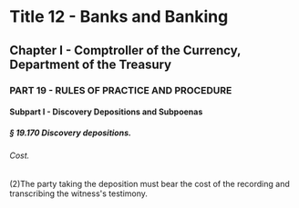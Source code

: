 
# Title 12 - Banks and Banking
## Chapter I - Comptroller of the Currency, Department of the Treasury
### PART 19 - RULES OF PRACTICE AND PROCEDURE
#### Subpart I - Discovery Depositions and Subpoenas
##### § 19.170 Discovery depositions.
###### Cost.

(2)The party taking the deposition must bear the cost of the recording and transcribing the witness's testimony.
